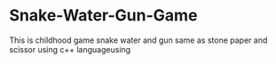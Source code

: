 # Snake-Water-Gun-Game
 This is childhood game snake water and gun same as stone paper and scissor using c++ languageusing 
